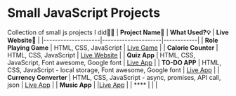 # Small JavaScript Projects
Collection of small js projects I did👨‍💻
| **Project Name🧩** | **What Used?💡** | **Live Website👀** |
|--------------------|---------------------|------------|
| **Role Playing Game**               | HTML, CSS, JavaScript                    | [Live Game](https://dragon-repeller-game.netlify.app/)           |
| **Calorie Counter**               | HTML, CSS, JavaScript                    | [Live Website](https://calorie-counter-02.netlify.app/)            |
| **Quiz App**               | HTML, CSS, JavaScript, Font awesome, Google font                    | [Live App](https://quiz-app-manik.netlify.app/)           |
| **TO-DO APP**               | HTML, CSS, JavaScript - local storage, Font awesome, Google font                    | [Live App](https://to-do-app-manik.netlify.app/)           |
| **Currency Converter**               | HTML, CSS, JavaScript - async, promises, API call, json                    | [Live App](https://currency-converter-manik.netlify.app/)           |
| **Music App**               |                     |[Live App](https://music-app-manik.netlify.app/)            |
| ****               |                     |            |
